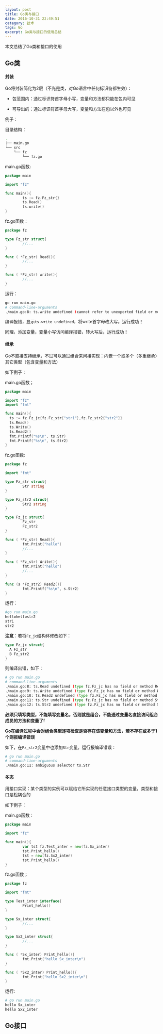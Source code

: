 ```yaml
---
layout: post
title: Go类与接口
date: 2016-10-31 22:49:51
category: 技术
tags: Go
excerpt: Go类与接口的使用总结
---
```


本文总结了Go类和接口的使用

## Go类

#### 封装

Go将封装简化为2层（不光是类，对Go语言中任何标识符都生效）：

* 包范围内：通过标识符首字母小写，变量和方法都只能在包内可见

* 可导出的：通过标识符首字母大写，变量和方法在包以外也可见

例子：

目录结构：

```sh
.
├── main.go
└── src
    └── fz
        └── fz.go
```

main.go函数:

```go
package main

import "fz"

func main(){
        ts := fz.Fz_str{}
        ts.Read()
        ts.write()
}
```

fz.go函数：

```go
package fz

type Fz_str struct{
        //...
}

func ( *Fz_str) Read(){
        //...
}

func ( *Fz_str) write(){
        //...
}
```

运行：

```sh
go run main.go      
# command-line-arguments
./main.go:8: ts.write undefined (cannot refer to unexported field or method fz.(*Fz_str)."".write)
```

编译报错，显示`ts.write undefined`，将write首字母改大写，运行成功！

同理，添加变量，变量小写访问编译报错，转大写后，运行成功！

#### 继承

Go不直接支持继承，不过可以通过组合来间接实现：内嵌一个或多个（多重继承）其它类型（包含变量和方法）

如下例子：

main.go函数；

```go
package main

import "fz"
import "fmt"

func main(){
  ts := fz.Fz_jc{fz.Fz_str{"str1"},fz.Fz_str2{"str2"}}
  ts.Read()
  ts.Write()
  ts.Read2()
  fmt.Printf("%s\n", ts.Str)
  fmt.Printf("%s\n", ts.Str2)
}
```

fz.go函数:

```go
package fz

import "fmt"

type Fz_str struct{
        Str string
}

type Fz_str2 struct{
        Str2 string
}

type Fz_jc struct{
        Fz_str
        Fz_str2
}

func ( *Fz_str) Read(){
        fmt.Print("hello")
        //...
}

func ( *Fz_str) Write(){
        fmt.Print("hello")
        //...
}

func (s *Fz_str2) Read2(){
        fmt.Printf("%s\n", s.Str2)
}
```

运行：

```sh
#go run main.go 
hellohellostr2
str1
str2
```

**注意**：若将`Fz_jc`结构体修改如下：

```go
type Fz_jc struct{
  A Fz_str
  B Fz_str2
}
```

则编译出错，如下：

```sh
# go run main.go 
# command-line-arguments
./main.go:8: ts.Read undefined (type fz.Fz_jc has no field or method Read)
./main.go:9: ts.Write undefined (type fz.Fz_jc has no field or method Write)
./main.go:10: ts.Read2 undefined (type fz.Fz_jc has no field or method Read2)
./main.go:11: ts.Str undefined (type fz.Fz_jc has no field or method Str)
./main.go:12: ts.Str2 undefined (type fz.Fz_jc has no field or method Str2)
```

**必须只填写类型，不能填写变量名，否则就是组合，不能通过变量名直接访问组合成员的方法和变量了**f

**Go在编译过程中会对组合类型逐项检查是否存在该变量和方法，若不存在或多于1个则报编译错误**

如下，在`Fz_str2`变量中也添加`Str`变量，运行报编译错误：

```sh
# go run main.go   
# command-line-arguments
./main.go:11: ambiguous selector ts.Str
```

#### 多态

用接口实现：某个类型的实例可以赋给它所实现的任意接口类型的变量，类型和接口是松耦合的

如下例子：

main.go函数：

```go
package main

import "fz"

func main(){
        var tst fz.Test_inter = new(fz.Sx_inter)
        tst.Print_hello()
        tst = new(fz.Sx2_inter)
        tst.Print_hello()
}
```

fz.go函数；

```go
package fz

import "fmt"

type Test_inter interface{
        Print_hello()
}

type Sx_inter struct{
        //...
}

type Sx2_inter struct{
        //...
}

func ( *Sx_inter) Print_hello(){
        fmt.Print("hello Sx_inter\n")
}

func ( *Sx2_inter) Print_hello(){
        fmt.Print("hello Sx2_inter\n")
}
```

运行:

```sh
# go run main.go 
hello Sx_inter
hello Sx2_inter
```

## Go接口
